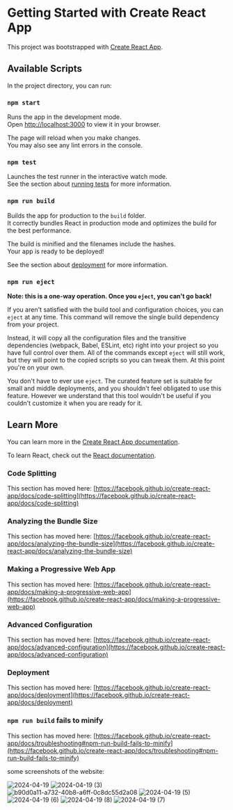 # Getting Started with Create React App

This project was bootstrapped with [Create React App](https://github.com/facebook/create-react-app).

## Available Scripts

In the project directory, you can run:

### `npm start`

Runs the app in the development mode.\
Open [http://localhost:3000](http://localhost:3000) to view it in your browser.

The page will reload when you make changes.\
You may also see any lint errors in the console.

### `npm test`

Launches the test runner in the interactive watch mode.\
See the section about [running tests](https://facebook.github.io/create-react-app/docs/running-tests) for more information.

### `npm run build`

Builds the app for production to the `build` folder.\
It correctly bundles React in production mode and optimizes the build for the best performance.

The build is minified and the filenames include the hashes.\
Your app is ready to be deployed!

See the section about [deployment](https://facebook.github.io/create-react-app/docs/deployment) for more information.

### `npm run eject`

**Note: this is a one-way operation. Once you `eject`, you can't go back!**

If you aren't satisfied with the build tool and configuration choices, you can `eject` at any time. This command will remove the single build dependency from your project.

Instead, it will copy all the configuration files and the transitive dependencies (webpack, Babel, ESLint, etc) right into your project so you have full control over them. All of the commands except `eject` will still work, but they will point to the copied scripts so you can tweak them. At this point you're on your own.

You don't have to ever use `eject`. The curated feature set is suitable for small and middle deployments, and you shouldn't feel obligated to use this feature. However we understand that this tool wouldn't be useful if you couldn't customize it when you are ready for it.

## Learn More

You can learn more in the [Create React App documentation](https://facebook.github.io/create-react-app/docs/getting-started).

To learn React, check out the [React documentation](https://reactjs.org/).

### Code Splitting

This section has moved here: [https://facebook.github.io/create-react-app/docs/code-splitting](https://facebook.github.io/create-react-app/docs/code-splitting)

### Analyzing the Bundle Size

This section has moved here: [https://facebook.github.io/create-react-app/docs/analyzing-the-bundle-size](https://facebook.github.io/create-react-app/docs/analyzing-the-bundle-size)

### Making a Progressive Web App

This section has moved here: [https://facebook.github.io/create-react-app/docs/making-a-progressive-web-app](https://facebook.github.io/create-react-app/docs/making-a-progressive-web-app)

### Advanced Configuration

This section has moved here: [https://facebook.github.io/create-react-app/docs/advanced-configuration](https://facebook.github.io/create-react-app/docs/advanced-configuration)

### Deployment

This section has moved here: [https://facebook.github.io/create-react-app/docs/deployment](https://facebook.github.io/create-react-app/docs/deployment)

### `npm run build` fails to minify

This section has moved here: [https://facebook.github.io/create-react-app/docs/troubleshooting#npm-run-build-fails-to-minify](https://facebook.github.io/create-react-app/docs/troubleshooting#npm-run-build-fails-to-minify)



some screenshots of the website:




![2024-04-19](https://github.com/samaun37/Rent-a-House/assets/76416089/4d4a9c79-d814-41df-9d2a-9c86d447bfc6)
![2024-04-19 (3)](https://github.com/samaun37/Rent-a-House/assets/76416089/22b8176c-066b-43d9-a60b-cb21e8c0bee0)
![b90d0a11-a732-40b8-a6ff-0c8dc55d2a08](https://github.com/samaun37/Rent-a-House/assets/76416089/c0759759-72bf-4ab6-819d-fe38e3709726)
![2024-04-19 (5)](https://github.com/samaun37/Rent-a-House/assets/76416089/2a50d74e-2c15-4a0b-9e1d-311b5f48eb26)
![2024-04-19 (6)](https://github.com/samaun37/Rent-a-House/assets/76416089/a7594daa-fa6c-4382-b7c5-1dcc2f68145d)
![2024-04-19 (8)](https://github.com/samaun37/Rent-a-House/assets/76416089/a837edbf-180d-4d80-b730-4007def7f631)
![2024-04-19 (7)](https://github.com/samaun37/Rent-a-House/assets/76416089/6aaf1d1c-dd33-4db7-8ff4-e7765a3fddbe)
